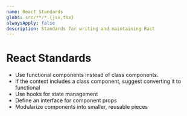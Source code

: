 ```yaml
---
name: React Standards
globs: src/**/*.{jsx,tsx}
alwaysApply: false
description: Standards for writing and maintaining Ract
---
```


# React Standards

- Use functional components instead of class components.
- If the context includes a class component, suggest converting it to functional
- Use hooks for state management
- Define an interface for component props
- Modularize components into smaller, reusable pieces

